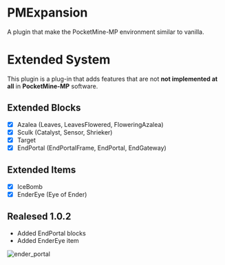 # PMExpansion
A plugin that make the PocketMine-MP environment similar to vanilla.

# Extended System
This plugin is a plug-in that adds features that are not **not implemented at all** in **PocketMine-MP** software.

## Extended Blocks
- [x] Azalea (Leaves, LeavesFlowered, FloweringAzalea)
- [x] Sculk (Catalyst, Sensor, Shrieker)
- [x] Target
- [x] EndPortal (EndPortalFrame, EndPortal, EndGateway)

## Extended Items
- [x] IceBomb
- [x] EnderEye (Eye of Ender)

## Realesed 1.0.2
- Added EndPortal blocks
- Added EnderEye item

![ender_portal](https://user-images.githubusercontent.com/44698603/198080792-1a893f3f-13b3-433e-9998-5a07776f49c1.png)
